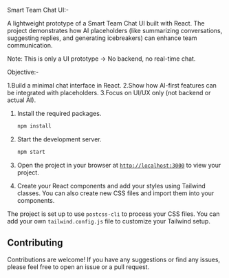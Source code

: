 Smart Team Chat UI:-

A lightweight prototype of a Smart Team Chat UI built with React.
The project demonstrates how AI placeholders (like summarizing conversations, suggesting replies, and generating icebreakers) can enhance team communication.

Note: This is only a UI prototype → No backend, no real-time chat.

Objective:-

1.Build a minimal chat interface in React.
2.Show how AI-first features can be integrated with placeholders.
3.Focus on UI/UX only (not backend or actual AI).

1. Install the required packages.
    ```sh
    npm install
    ```

1. Start the development server.
    ```sh
    npm start
    ```
1. Open the project in your browser at [`http://localhost:3000`](http://localhost:3000) to view your project.
1. Create your React components and add your styles using Tailwind classes. You can also create new CSS files and import them into your components.

The project is set up to use `postcss-cli` to process your CSS files. You can add your own `tailwind.config.js` file to customize your Tailwind setup.

## Contributing

Contributions are welcome! If you have any suggestions or find any issues, please feel free to open an issue or a pull request.